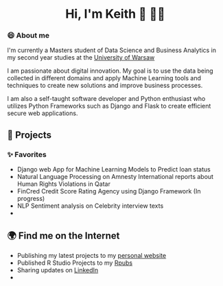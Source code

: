                                                
<div align="center">
  <h1>Hi, I'm Keith 👋 👨‍💻</h1>
</div>


### 😄 About me 
I'm currently a Masters student of Data Science and Business Analytics in my second year studies at the [University of Warsaw](https://en.uw.edu.pl/)

I am passionate about digital innovation. My goal is to use the data being collected in different domains and apply Machine Learning tools and techniques to create new solutions and improve business processes.

I am also a self-taught software developer and Python enthusiast who utilizes Python Frameworks such as Django and Flask to create efficient secure web applications.


## 🔭 Projects
### ✨ Favorites
- Django web App for Machine Learning Models to Predict loan status
- Natural Language Processing on Amnesty International reports about Human Rights Violations in Qatar
- FinCred Credit Score Rating Agency using Django Framework (In progress)
- NLP Sentiment analysis on Celebrity interview texts 
- 

## 🌍 Find me on the Internet 
- Publishing my latest projects to my [personal website](https://web-production-3150.up.railway.app/)
- Published R Studio Projects to my [Rpubs](https://rpubs.com/keith_mpala)
- Sharing updates on [LinkedIn](https://www.linkedin.com/in/keith-mpala-481a32128/)
- 
